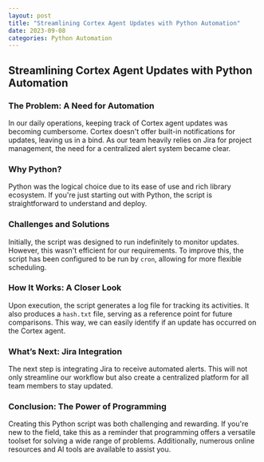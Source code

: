 ```yaml
---
layout: post
title: "Streamlining Cortex Agent Updates with Python Automation"
date: 2023-09-08
categories: Python Automation
---
```


## Streamlining Cortex Agent Updates with Python Automation

### The Problem: A Need for Automation

In our daily operations, keeping track of Cortex agent updates was becoming cumbersome. Cortex doesn't offer built-in notifications for updates, leaving us in a bind. As our team heavily relies on Jira for project management, the need for a centralized alert system became clear.

### Why Python? 

Python was the logical choice due to its ease of use and rich library ecosystem. If you're just starting out with Python, the script is straightforward to understand and deploy.

### Challenges and Solutions

Initially, the script was designed to run indefinitely to monitor updates. However, this wasn't efficient for our requirements. To improve this, the script has been configured to be run by `cron`, allowing for more flexible scheduling.

### How It Works: A Closer Look

Upon execution, the script generates a log file for tracking its activities. It also produces a `hash.txt` file, serving as a reference point for future comparisons. This way, we can easily identify if an update has occurred on the Cortex agent.

### What’s Next: Jira Integration

The next step is integrating Jira to receive automated alerts. This will not only streamline our workflow but also create a centralized platform for all team members to stay updated.

### Conclusion: The Power of Programming

Creating this Python script was both challenging and rewarding. If you're new to the field, take this as a reminder that programming offers a versatile toolset for solving a wide range of problems. Additionally, numerous online resources and AI tools are available to assist you.


